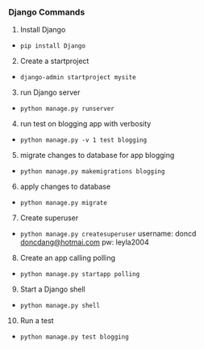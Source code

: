 ### Django Commands
1. Install Django 
- `pip install Django`
2. Create a startproject
- `django-admin startproject mysite`
3. run Django server
- `python manage.py runserver`
4. run test on blogging app with verbosity
- `python manage.py -v 1 test blogging`
5. migrate changes to database for app blogging
- `python manage.py makemigrations blogging`
6. apply changes to database
- `python manage.py migrate`
7. Create superuser
- `python manage.py createsuperuser`
   username: doncd
   doncdang@hotmai.com
   pw: leyla2004
8. Create an app calling polling
- `python manage.py startapp polling`
9. Start a Django shell
- `python manage.py shell`
10. Run a test
- `python manage.py test blogging`